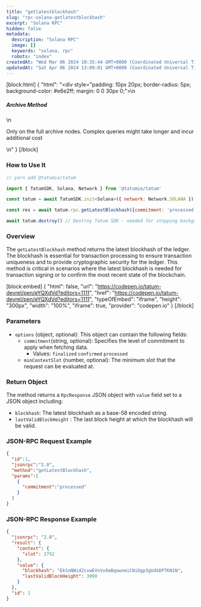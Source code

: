 ```yaml
---
title: "getlatestblockhash"
slug: "rpc-solana-getlatestblockhash"
excerpt: "Solana RPC"
hidden: false
metadata: 
  description: "Solana RPC"
  image: []
  keywords: "solana, rpc"
  robots: "index"
createdAt: "Wed Mar 06 2024 10:35:44 GMT+0000 (Coordinated Universal Time)"
updatedAt: "Sat Apr 06 2024 13:09:01 GMT+0000 (Coordinated Universal Time)"
---
```

[block:html]
{
  "html": "<div style=\"padding: 10px 20px; border-radius: 5px; background-color: #e6e2ff; margin: 0 0 30px 0;\">\n  <h5>Archive Method</h5>\n  <p>Only on the full archive nodes. Complex queries might take longer and incur additional cost</p>\n</div>"
}
[/block]


### How to Use It



```javascript
// yarn add @tatumio/tatum

import { TatumSDK, Solana, Network } from '@tatumio/tatum'

const tatum = await TatumSDK.init<Solana>({ network: Network.SOLANA })

const res = await tatum.rpc.getLatestBlockhash({commitment: 'processed'})

await tatum.destroy() // Destroy Tatum SDK - needed for stopping background jobs
```



### Overview

The `getLatestBlockhash` method returns the latest blockhash of the ledger. The blockhash is essential for transaction processing to ensure transaction uniqueness and to provide cryptographic security for the ledger. This method is critical in scenarios where the latest blockhash is needed for transaction signing or to confirm the most recent state of the blockchain.

[block:embed]
{
  "html": false,
  "url": "https://codepen.io/tatum-devrel/pen/eYQXdVd?editors=1111",
  "href": "https://codepen.io/tatum-devrel/pen/eYQXdVd?editors=1111",
  "typeOfEmbed": "iframe",
  "height": "300px",
  "width": "100%",
  "iframe": true,
  "provider": "codepen.io"
}
[/block]

### Parameters

- `options` (object, optional): This object can contain the following fields:
  - `commitment`(string, optional): Specifies the level of commitment to apply when fetching data.
    - Values: `finalized` `confirmed` `processed`
  - `minContextSlot` (number, optional): The minimum slot that the request can be evaluated at.

### Return Object

The method returns a `RpcResponse` JSON object with `value` field set to a JSON object including:

- `blockhash`: The latest blockhash as a base-58 encoded string.
- `lastValidBlockHeight` : The last block height at which the blockhash will be valid.

### JSON-RPC Request Example

```json
{
  "id":1,
  "jsonrpc":"2.0",
  "method":"getLatestBlockhash",
  "params":[
    {
      "commitment":"processed"
    }
  ]
}
```

### JSON-RPC Response Example

```json
{
  "jsonrpc": "2.0",
  "result": {
    "context": {
      "slot": 2792
    },
    "value": {
      "blockhash": "EkSnNWid2cvwEVnVx9aBqawnmiCNiDgp3gUdkDPTKN1N",
      "lastValidBlockHeight": 3090
    }
  },
  "id": 1
}
```
